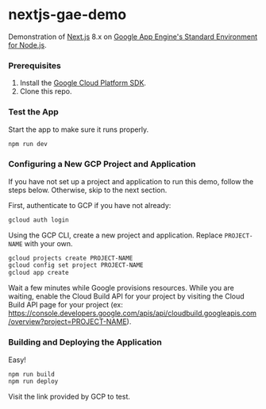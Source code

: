 # nextjs-gae-demo

Demonstration of [Next.js](https://nextjs.org) 8.x on [Google App Engine's Standard Environment for Node.js](https://cloud.google.com/appengine/docs/standard/nodejs/).

### Prerequisites

1. Install the [Google Cloud Platform SDK](https://cloud.google.com/sdk/).
2. Clone this repo.

### Test the App

Start the app to make sure it runs properly.

```sh
npm run dev
```

### Configuring a New GCP Project and Application

If you have not set up a project and application to run this demo, follow the steps below. Otherwise, skip to the next section.

First, authenticate to GCP if you have not already:

```sh
gcloud auth login
```

Using the GCP CLI, create a new project and application. Replace `PROJECT-NAME` with your own.

```sh
gcloud projects create PROJECT-NAME
gcloud config set project PROJECT-NAME
gcloud app create
```

Wait a few minutes while Google provisions resources. While you are waiting, enable the Cloud Build API for your project by visiting the Cloud Build API page for your project (ex: https://console.developers.google.com/apis/api/cloudbuild.googleapis.com/overview?project=PROJECT-NAME).

### Building and Deploying the Application

Easy!

```sh
npm run build
npm run deploy
```

Visit the link provided by GCP to test.
